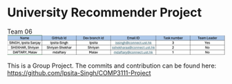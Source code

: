 # University Recommender Project
Team 06
![Screenshot 2024-03-15 at 9.31.31 PM.png](Screenshot%202024-03-15%20at%209.31.31%20PM.png?raw=true)

This is a Group Project. The commits and contribution can be found here: <br/>
https://github.com/Ipsita-Singh/COMP3111-Project

